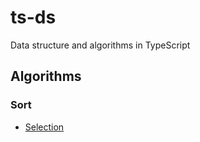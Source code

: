 # ts-ds

Data structure and algorithms in TypeScript

## Algorithms

### Sort

- [Selection](https://github.com/pluhmylkin/ts-ds/blob/master/src/sort/selection/README.md)
